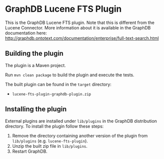 # GraphDB Lucene FTS Plugin

This is the GraphDB Lucene FTS plugin. Note that this is different from the Lucene Connector. 
More information about it is available in the GraphDB documentation here:
http://graphdb.ontotext.com/documentation/enterprise/full-text-search.html

## Building the plugin

The plugin is a Maven project.

Run `mvn clean package` to build the plugin and execute the tests.

The built plugin can be found in the `target` directory:

- `lucene-fts-plugin-graphdb-plugin.zip`

## Installing the plugin

External plugins are installed under `lib/plugins` in the GraphDB distribution
directory. To install the plugin follow these steps:

1. Remove the directory containing another version of the plugin from `lib/plugins` (e.g. `lucene-fts-plugin`).
1. Unzip the built zip file in `lib/plugins`.
1. Restart GraphDB. 
